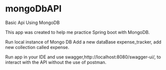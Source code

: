 # mongoDbAPI
Basic Api Using MongoDB

This app was created to help me practice Spring boot with MongoDB. 

Run local instance of Mongo DB Add a new dataBase expense_tracker, add new collection called expense.

Run app in your IDE and use swagger,http://localhost:8080/swagger-ui/, to interact with the API without the use of postman.
